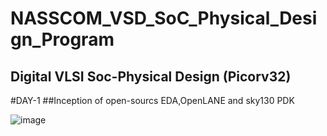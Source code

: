 # NASSCOM_VSD_SoC_Physical_Design_Program
Digital VLSI Soc-Physical Design (Picorv32)
---
#DAY-1
##Inception of open-sourcs EDA,OpenLANE and sky130 PDK

![image](https://th.bing.com/th/id/OIP.zR75AX_qbCv2sEh_76qTDAHaDW?rs=1&pid=ImgDetMain)
